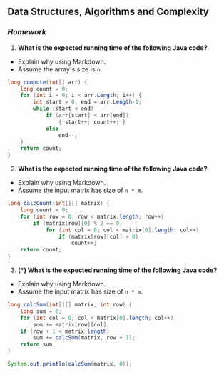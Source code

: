 ## Data Structures, Algorithms and Complexity
### _Homework_

1. **What is the expected running time of the following Java code?**
  - Explain why using Markdown.
  - Assume the array's size is `n`.

  ```java
  long compute(int[] arr) {
      long count = 0;
      for (int i = 0; i < arr.Length; i++) {
          int start = 0, end = arr.Length-1;
          while (start < end)
              if (arr[start] < arr[end])
                  { start++; count++; }
              else 
                  end--;
      }
      return count;
  }
  ```

2. **What is the expected running time of the following Java code?**
  - Explain why using Markdown.
  - Assume the input matrix has size of `n * m`.

  ```java
  long calcCount(int[][] matrix) {
      long count = 0;
      for (int row = 0; row < matrix.length; row++)
          if (matrix[row][0] % 2 == 0)
              for (int col = 0; col < matrix[0].length; col++)
                  if (matrix[row][col] > 0)
                      count++;
      return count;
  }
  ```

3. **(*) What is the expected running time of the following Java code?**
  - Explain why using Markdown.
  - Assume the input matrix has size of `n * m`.

  ```java
  long calcSum(int[][] matrix, int row) {
      long sum = 0;
      for (int col = 0; col < matrix[0].length; col++) 
          sum += matrix[row][col];
      if (row + 1 < matrix.length) 
          sum += calcSum(matrix, row + 1);
      return sum;
  }
  
  System.out.println(calcSum(matrix, 0));
  ```
